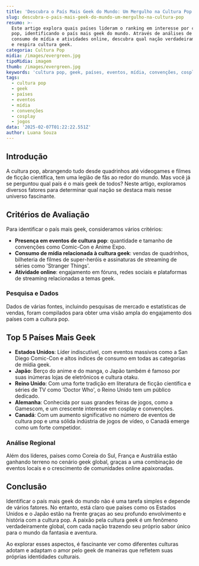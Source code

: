 ```yaml
---
title: 'Descubra o País Mais Geek do Mundo: Um Mergulho na Cultura Pop'
slug: descubra-o-pais-mais-geek-do-mundo-um-mergulho-na-cultura-pop
resumo: >-
  Este artigo explora quais países lideram o ranking em interesse por cultura
  pop, identificando o país mais geek do mundo. Através de análises de eventos,
  consumo de mídia e atividades online, descubra qual nação verdadeiramente vive
  e respira cultura geek.
categoria: Cultura Pop
midia: /images/evergreen.jpg
tipoMidia: imagem
thumb: /images/evergreen.jpg
keywords: 'cultura pop, geek, países, eventos, mídia, convenções, cosplay, jogos'
tags:
  - cultura pop
  - geek
  - países
  - eventos
  - mídia
  - convenções
  - cosplay
  - jogos
data: '2025-02-07T01:22:22.551Z'
author: Luana Souza
---
```


## Introdução
A cultura pop, abrangendo tudo desde quadrinhos até videogames e filmes de ficção científica, tem uma legião de fãs ao redor do mundo. Mas você já se perguntou qual país é o mais geek de todos? Neste artigo, exploramos diversos fatores para determinar qual nação se destaca mais nesse universo fascinante.

## Critérios de Avaliação
Para identificar o país mais geek, consideramos vários critérios:
- **Presença em eventos de cultura pop**: quantidade e tamanho de convenções como Comic-Con e Anime Expo.
- **Consumo de mídia relacionada à cultura geek**: vendas de quadrinhos, bilheteria de filmes de super-heróis e assinaturas de streaming de séries como 'Stranger Things'.
- **Atividade online**: engajamento em fóruns, redes sociais e plataformas de streaming relacionadas a temas geek.

### Pesquisa e Dados
Dados de várias fontes, incluindo pesquisas de mercado e estatísticas de vendas, foram compilados para obter uma visão ampla do engajamento dos países com a cultura pop.

## Top 5 Países Mais Geek
- **Estados Unidos**: Líder indiscutível, com eventos massivos como a San Diego Comic-Con e altos índices de consumo em todas as categorias de mídia geek.
- **Japão**: Berço do anime e do manga, o Japão também é famoso por suas inúmeras lojas de eletrônicos e cultura otaku.
- **Reino Unido**: Com uma forte tradição em literatura de ficção científica e séries de TV como 'Doctor Who', o Reino Unido tem um público dedicado.
- **Alemanha**: Conhecida por suas grandes feiras de jogos, como a Gamescom, e um crescente interesse em cosplay e convenções.
- **Canadá**: Com um aumento significativo no número de eventos de cultura pop e uma sólida indústria de jogos de vídeo, o Canadá emerge como um forte competidor.

### Análise Regional
Além dos líderes, países como Coreia do Sul, França e Austrália estão ganhando terreno no cenário geek global, graças a uma combinação de eventos locais e o crescimento de comunidades online apaixonadas.

## Conclusão
Identificar o país mais geek do mundo não é uma tarefa simples e depende de vários fatores. No entanto, está claro que países como os Estados Unidos e o Japão estão na frente graças ao seu profundo envolvimento e história com a cultura pop. A paixão pela cultura geek é um fenômeno verdadeiramente global, com cada nação trazendo seu próprio sabor único para o mundo da fantasia e aventura.

Ao explorar esses aspectos, é fascinante ver como diferentes culturas adotam e adaptam o amor pelo geek de maneiras que refletem suas próprias identidades culturais.
